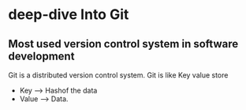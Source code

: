 # deep-dive Into Git

## Most used version control system in software development

Git is a distributed version control system.
Git is like Key value store

- Key --> Hashof the data
- Value --> Data.
